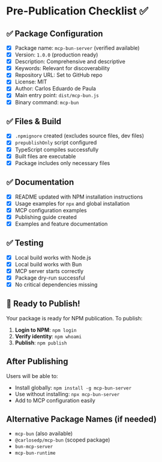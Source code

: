 # Pre-Publication Checklist ✅

## ✅ Package Configuration
- [x] Package name: `mcp-bun-server` (verified available)
- [x] Version: `1.0.0` (production ready)
- [x] Description: Comprehensive and descriptive
- [x] Keywords: Relevant for discoverability
- [x] Repository URL: Set to GitHub repo
- [x] License: MIT
- [x] Author: Carlos Eduardo de Paula
- [x] Main entry point: `dist/mcp-bun.js`
- [x] Binary command: `mcp-bun`

## ✅ Files & Build
- [x] `.npmignore` created (excludes source files, dev files)
- [x] `prepublishOnly` script configured
- [x] TypeScript compiles successfully
- [x] Built files are executable
- [x] Package includes only necessary files

## ✅ Documentation
- [x] README updated with NPM installation instructions
- [x] Usage examples for `npx` and global installation
- [x] MCP configuration examples
- [x] Publishing guide created
- [x] Examples and feature documentation

## ✅ Testing
- [x] Local build works with Node.js
- [x] Local build works with Bun
- [x] MCP server starts correctly
- [x] Package dry-run successful
- [x] No critical dependencies missing

## 🚀 Ready to Publish!

Your package is ready for NPM publication. To publish:

1. **Login to NPM**: `npm login`
2. **Verify identity**: `npm whoami`
3. **Publish**: `npm publish`

## After Publishing

Users will be able to:
- Install globally: `npm install -g mcp-bun-server`
- Use without installing: `npx mcp-bun-server`
- Add to MCP configuration easily

## Alternative Package Names (if needed)
- `mcp-bun` (also available)
- `@carlosedp/mcp-bun` (scoped package)
- `bun-mcp-server`
- `mcp-bun-runtime`
